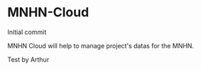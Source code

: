 # MNHN-Cloud

Initial commit

MNHN Cloud will help to manage project's datas for the MNHN.

Test by Arthur
